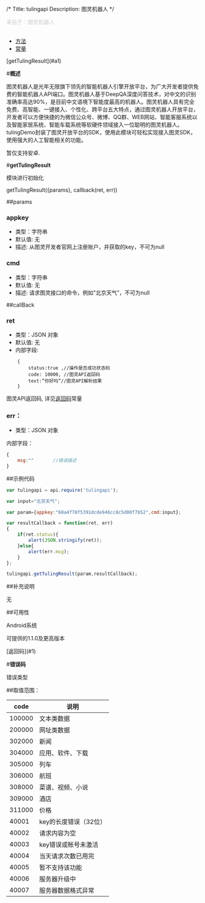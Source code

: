 /*
Title: tulingapi
Description: 图灵机器人
*/

<p style="color: #ccc; margin-bottom: 30px;">来自于：图灵机器人</p>

<ul id="tab" class="clearfix">
	<li class="active"><a href="#basic-content">方法</a></li>
	<li class=""><a href="#const-content">常量</a></li>
</ul>
<div id="basic-content">

<div class="outline">
[getTulingResult](#a1)
</div>

#**概述**

图灵机器人是光年无限旗下领先的智能机器人引擎开放平台，为广大开发者提供免费的智能机器人API端口。图灵机器人基于DeepQA深度问答技术，对中文的识别准确率高达90%，是目前中文语境下智能度最高的机器人。图灵机器人具有完全免费、高智能、一键接入、个性化、跨平台五大特点，通过图灵机器人开放平台，开发者可以方便快捷的为微信公众号、微博、QQ群、WEB网站、智能客服系统以及智能家居系统、智能车载系统等软硬件领域接入一位聪明的图灵机器人。
tulingDemo封装了图灵开放平台的SDK，使用此模块可轻松实现接入图灵SDK，使用强大的人工智能相关的功能。

暂仅支持安卓.

#**getTulingResult**<div id="a1"></div>

模块进行初始化

getTulingResult({params}, callback(ret, err))

##params

### appkey

- 类型：字符串
- 默认值: 无
- 描述: 从图灵开发者官网上注册账户，并获取的key，不可为null

### cmd

- 类型：字符串
- 默认值: 无
- 描述: 请求图灵接口的命令，例如”北京天气”，不可为null

##callBack

### ret

- 类型：JSON 对象
- 默认值: 无
- 内部字段: 

```
	{
		status:true ,//操作是否成功状态码
		code: 10000, //图灵API返回码
		text:”你好吗”//图灵API解析结果
	}
```
图灵API返回码, 详见[返回码](!Constant)常量

### err：

- 类型：JSON 对象

内部字段：

```js
{
    msg:""       //错误描述
}
```

##示例代码

```js
var tulingapi = api.require('tulingapi');

var input="北京天气";

var param={appkey:"60a4f78f5391dcde946cc8c5d00f7b52",cmd:input};

var resultCallback = function(ret, err)
{
    if(ret.status){
        alert(JSON.stringify(ret));
    }else{
        alert(err.msg);
    }
};

tulingapi.getTulingResult(param,resultCallback);
```

##补充说明

无

##可用性

Android系统

可提供的1.1.0及更高版本

</div>

<div id="const-content">

<div class="outline">
[返回码](#1)
</div>


#**错误码**<div id="3"></div>

错误类型

##取值范围：

code	| 说明 |
------|------|
100000|	文本类数据
200000|	网址类数据
302000	|新闻
304000|	应用、软件、下载
305000	|列车
306000	| 航班
308000 |菜谱、视频、小说
309000 | 酒店
311000 | 价格
40001	| key的长度错误（32位）
40002 | 请求内容为空
40003 | key错误或帐号未激活
40004	|当天请求次数已用完
40005 |暂不支持该功能
40006	|服务器升级中
40007	| 服务器数据格式异常

</div>